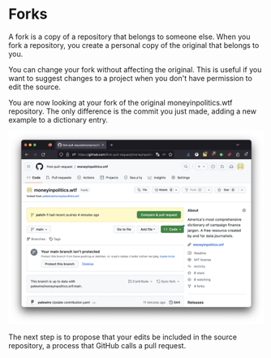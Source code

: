 # Forks

A fork is a copy of a repository that belongs to someone else. When you fork a repository, you create a personal copy of the original that belongs to you.

You can change your fork without affecting the original. This is useful if you want to suggest changes to a project when you don't have permission to edit the source.

You are now looking at your fork of the original moneyinpolitics.wtf repository. The only difference is the commit you just made, adding a new example to a dictionary entry.

![Fork](_static/img/fork.png)

The next step is to propose that your edits be included in the source repository, a process that GitHub calls a pull request.


 
